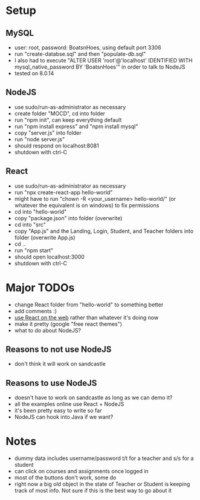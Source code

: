 # Setup
## MySQL
- user: root, password: BoatsnHoes, using default port 3306
- run "create-databse.sql" and then "populate-db.sql"
- I also had to execute "ALTER USER 'root'@'localhost' IDENTIFIED WITH mysql_native_password BY 'BoatsnHoes'" in order to talk to NodeJS
- tested on 8.0.14

## NodeJS
- use sudo/run-as-administrator as necessary
- create folder "MOCD", cd into folder
- run "npm init", can keep everything default
- run "npm install express" and "npm install mysql"
- copy "server.js" into folder
- run "node server.js"
- should respond on localhost:8081
- shutdown with ctrl-C

## React
- use sudo/run-as-administrator as necessary
- run "npx create-react-app hello-world" 
- might have to run "chown -R <your_username> hello-world/" (or whatever the equivalent is on windows) to fix permissions
- cd into "hello-world"
- copy "package.json" into folder (overwrite)
- cd into "src"
- copy "App.js" and the Landing, Login, Student, and Teacher folders into folder (overwrite App.js)
- cd ..
- run "npm start"
- should open localhost:3000
- shutdown with ctrl-C

# Major TODOs
- change React folder from "hello-world" to something better
- add comments :)
- [use React on the web](https://reactjs.org/docs/add-react-to-a-website.html) rather than whatever it's doing now
- make it pretty (google "free react themes")
- what to do about NodeJS?

## Reasons to not use NodeJS
- don't think it will work on sandcastle

## Reasons to use NodeJS
- doesn't have to work on sandcastle as long as we can demo it?
- all the examples online use React + NodeJS
- it's been pretty easy to write so far
- NodeJS can hook into Java if we want?

# Notes
- dummy data includes username/password t/t for a teacher and s/s for a student
- can click on courses and assignments once logged in
- most of the buttons don't work, some do
- right now a big old object in the state of Teacher or Student is keeping track of most info. Not sure if this is the best way to go about it
